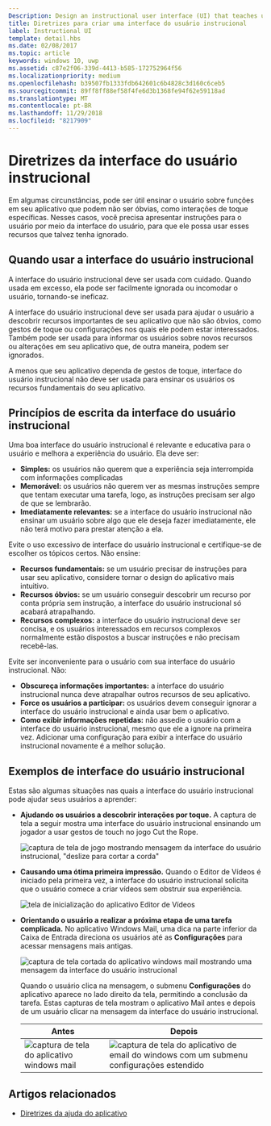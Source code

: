 ```yaml
---
Description: Design an instructional user interface (UI) that teaches users how to work with your UWP app.
title: Diretrizes para criar uma interface do usuário instrucional
label: Instructional UI
template: detail.hbs
ms.date: 02/08/2017
ms.topic: article
keywords: windows 10, uwp
ms.assetid: c87e2f06-339d-4413-b585-172752964f56
ms.localizationpriority: medium
ms.openlocfilehash: b39507fb1333fdb642601c6b4828c3d160c6ceb5
ms.sourcegitcommit: 89ff8ff88ef58f4fe6d3b1368fe94f62e59118ad
ms.translationtype: MT
ms.contentlocale: pt-BR
ms.lasthandoff: 11/29/2018
ms.locfileid: "8217909"
---
```

# <a name="instructional-ui-guidelines"></a>Diretrizes da interface do usuário instrucional



Em algumas circunstâncias, pode ser útil ensinar o usuário sobre funções em seu aplicativo que podem não ser óbvias, como interações de toque específicas. Nesses casos, você precisa apresentar instruções para o usuário por meio da interface do usuário, para que ele possa usar esses recursos que talvez tenha ignorado.

## <a name="when-to-use-instructional-ui"></a>Quando usar a interface do usuário instrucional

A interface do usuário instrucional deve ser usada com cuidado. Quando usada em excesso, ela pode ser facilmente ignorada ou incomodar o usuário, tornando-se ineficaz.

A interface do usuário instrucional deve ser usada para ajudar o usuário a descobrir recursos importantes de seu aplicativo que não são óbvios, como gestos de toque ou configurações nos quais ele podem estar interessados. Também pode ser usada para informar os usuários sobre novos recursos ou alterações em seu aplicativo que, de outra maneira, podem ser ignorados.

A menos que seu aplicativo dependa de gestos de toque, interface do usuário instrucional não deve ser usada para ensinar os usuários os recursos fundamentais do seu aplicativo.

## <a name="principles-of-writing-instructional-ui"></a>Princípios de escrita da interface do usuário instrucional

Uma boa interface do usuário instrucional é relevante e educativa para o usuário e melhora a experiência do usuário. Ela deve ser:

-   **Simples:** os usuários não querem que a experiência seja interrompida com informações complicadas
-   **Memorável:** os usuários não querem ver as mesmas instruções sempre que tentam executar uma tarefa, logo, as instruções precisam ser algo de que se lembrarão.
-   **Imediatamente relevantes:** se a interface do usuário instrucional não ensinar um usuário sobre algo que ele deseja fazer imediatamente, ele não terá motivo para prestar atenção a ela.

Evite o uso excessivo de interface do usuário instrucional e certifique-se de escolher os tópicos certos. Não ensine:

-   **Recursos fundamentais:** se um usuário precisar de instruções para usar seu aplicativo, considere tornar o design do aplicativo mais intuitivo.
-   **Recursos óbvios:** se um usuário conseguir descobrir um recurso por conta própria sem instrução, a interface do usuário instrucional só acabará atrapalhando.
-   **Recursos complexos:** a interface do usuário instrucional deve ser concisa, e os usuários interessados em recursos complexos normalmente estão dispostos a buscar instruções e não precisam recebê-las.

Evite ser inconveniente para o usuário com sua interface do usuário instrucional. Não:

-   **Obscureça informações importantes:** a interface do usuário instrucional nunca deve atrapalhar outros recursos de seu aplicativo.
-   **Force os usuários a participar:** os usuários devem conseguir ignorar a interface do usuário instrucional e ainda usar bem o aplicativo.
-   **Como exibir informações repetidas:** não assedie o usuário com a interface do usuário instrucional, mesmo que ele a ignore na primeira vez. Adicionar uma configuração para exibir a interface do usuário instrucional novamente é a melhor solução.

## <a name="examples-of-instructional-ui"></a>Exemplos de interface do usuário instrucional

Estas são algumas situações nas quais a interface do usuário instrucional pode ajudar seus usuários a aprender:

-   **Ajudando os usuários a descobrir interações por toque.** A captura de tela a seguir mostra uma interface do usuário instrucional ensinando um jogador a usar gestos de touch no jogo Cut the Rope.

    ![captura de tela de jogo mostrando mensagem da interface do usuário instrucional, "deslize para cortar a corda"](images/in-game-controls-3.png)

-   **Causando uma ótima primeira impressão.** Quando o Editor de Vídeos é iniciado pela primeira vez, a interface do usuário instrucional solicita que o usuário comece a criar vídeos sem obstruir sua experiência.

    ![tela de inicialização do aplicativo Editor de Vídeos](images/instructional-ui-movie.png)

-   **Orientando o usuário a realizar a próxima etapa de uma tarefa complicada.** No aplicativo Windows Mail, uma dica na parte inferior da Caixa de Entrada direciona os usuários até as **Configurações** para acessar mensagens mais antigas.

    ![captura de tela cortada do aplicativo windows mail mostrando uma mensagem da interface do usuário instrucional](images/instructional-ui-mail-inbox.png)

    Quando o usuário clica na mensagem, o submenu **Configurações** do aplicativo aparece no lado direito da tela, permitindo a conclusão da tarefa. Estas capturas de tela mostram o aplicativo Mail antes e depois de um usuário clicar na mensagem da interface do usuário instrucional.

    | Antes                                                               | Depois                                                                                                        |
    |----------------------------------------------------------------------|--------------------------------------------------------------------------------------------------------------|
    | ![captura de tela do aplicativo windows mail](images/instructional-ui-mail.png) | ![captura de tela do aplicativo de email do windows com um submenu configurações estendido](images/instructional-ui-mail-flyout.png) |

## <a name="related-articles"></a>Artigos relacionados

* [Diretrizes da ajuda do aplicativo](guidelines-for-app-help.md)
